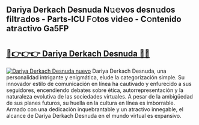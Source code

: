 ## Dariya Derkach Desnuda N𝚞𝚎vos desn𝚞dos filtr𝚊dos - Parts-lCU F𝚘tos vid𝚎o - C𝚘ntenido atr𝚊ctivo Ga5FP

# <h2><a href="http://mb7axj.tromn.icu/?c=Dariya+Derkach+Desnuda">🔗👉👉👉 Dariya Derkach Desnuda 🔗🔗</a></h2>

[![Dariya Derkach Desnuda nuevo](https://i.imgur.com/pEAQMta.gif)](http://mb7axj.tromn.icu/?c=Dariya+Derkach+Desnuda)
Dariya Derkach Desnuda, una personalidad intrigante y enigmática, elude la categorización simple. Su innovador estilo de comunicación en línea ha cautivado y enfurecido a sus seguidores, encendiendo debates sobre ética, autorrepresentación y la naturaleza evolutiva de las sociedades virtuales. A pesar de la ambigüedad de sus planes futuros, su huella en la cultura en línea es imborrable. Armado con una dedicación inquebrantable y un atractivo innegable, el alcance de Dariya Derkach Desnuda en el mundo virtual es expansivo.
